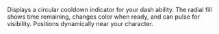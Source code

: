 Displays a circular cooldown indicator for your dash ability. The radial fill shows time remaining, changes color when ready, and can pulse for visibility. Positions dynamically near your character.